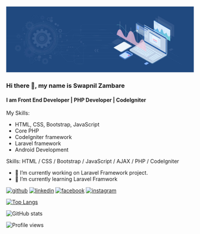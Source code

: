 
![I am Front End Developer | PHP Developer | CodeIgniter](https://github.com/theSwapnilZambare/theswapnilzambare/blob/main/Header.jpg)



### Hi there 👋, my name is Swapnil Zambare
#### I am Front End Developer | PHP Developer | CodeIgniter

My Skills:
- HTML, CSS, Bootstrap, JavaScript
- Core PHP
- CodeIgniter framework
- Laravel framework
- Android Development


Skills: HTML / CSS / Bootstrap / JavaScript / AJAX / PHP / CodeIgniter

- 🔭 I’m currently working on Laravel Framework project. 
- 🌱 I’m currently learning Laravel Framwork 


[<img src='https://cdn.jsdelivr.net/npm/simple-icons@3.0.1/icons/github.svg' alt='github' height='40'>](https://github.com/theswapnilzambare)  [<img src='https://cdn.jsdelivr.net/npm/simple-icons@3.0.1/icons/linkedin.svg' alt='linkedin' height='40'>](https://www.linkedin.com/in/theswapnilzambare/)  [<img src='https://cdn.jsdelivr.net/npm/simple-icons@3.0.1/icons/facebook.svg' alt='facebook' height='40'>](https://www.facebook.com/theswapnilzambare)  [<img src='https://cdn.jsdelivr.net/npm/simple-icons@3.0.1/icons/instagram.svg' alt='instagram' height='40'>](https://www.instagram.com/theswapnilzambare/)  

[![Top Langs](https://github-readme-stats.vercel.app/api/top-langs/?username=theswapnilzambare)](https://github.com/anuraghazra/github-readme-stats)

![GitHub stats](https://github-readme-stats.vercel.app/api?username=theswapnilzambare&show_icons=true)  

![Profile views](https://gpvc.arturio.dev/theswapnilzambare)  
